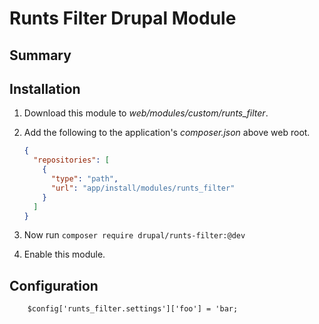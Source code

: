 # Runts Filter Drupal Module

## Summary

## Installation

1. Download this module to _web/modules/custom/runts_filter_.
1. Add the following to the application's _composer.json_ above web root.

    ```json
    {
      "repositories": [
        {
          "type": "path",
          "url": "app/install/modules/runts_filter"
        }
      ]
    }
    ```

1. Now run `composer require drupal/runts-filter:@dev`
1. Enable this module.

## Configuration

        $config['runts_filter.settings']['foo'] = 'bar;
